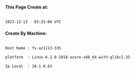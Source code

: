 
   
#### This Page Create at:

```bash

2023-12-13 - 03:25:06 UTC

```

#### Create By Machine:

```bash

Host Name : fv-az1113-335

platform  : Linux-6.2.0-1018-azure-x86_64-with-glibc2.35

Ip Local  : 10.1.0.63

```

